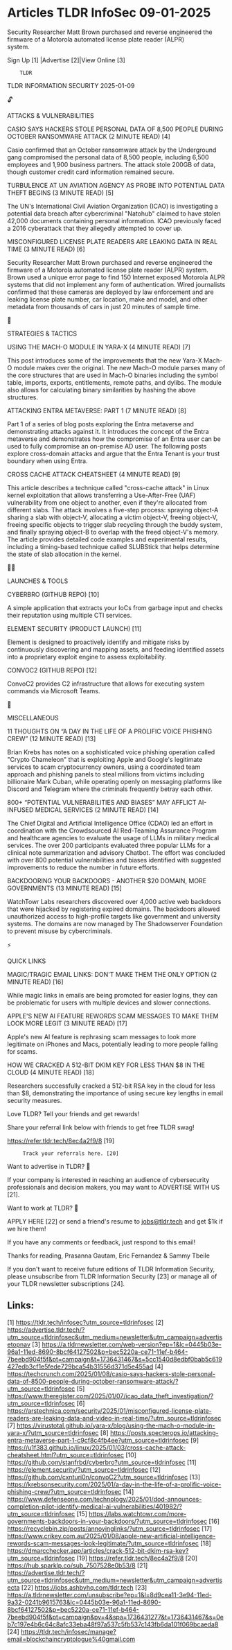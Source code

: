 # Articles TLDR InfoSec 09-01-2025

Security Researcher Matt Brown purchased and reverse engineered the
firmware of a Motorola automated license plate reader (ALPR)
system. ‌ ‌ ‌ ‌ ‌ ‌ ‌ ‌ ‌ ‌ ‌ ‌ ‌ ‌ ‌ ‌ ‌ ‌ ‌ ‌ ‌ ‌ ‌ ‌ ‌ ‌  ‌ ‌ ‌ ‌ ‌ ‌ ‌ ‌ ‌ ‌ ‌ ‌ ‌ ‌ ‌ ‌ ‌ ‌ ‌ ‌ ‌ ‌ ‌ ‌ ‌ ‌ 


 Sign Up [1] |Advertise [2]|View Online [3] 

		TLDR 

TLDR INFORMATION SECURITY 2025-01-09

🔓 

ATTACKS & VULNERABILITIES

 CASIO SAYS HACKERS STOLE PERSONAL DATA OF 8,500 PEOPLE DURING OCTOBER
RANSOMWARE ATTACK (2 MINUTE READ) [4] 

 Casio confirmed that an October ransomware attack by the Underground
gang compromised the personal data of 8,500 people, including 6,500
employees and 1,900 business partners. The attack stole 200GB of data,
though customer credit card information remained secure. 

 TURBULENCE AT UN AVIATION AGENCY AS PROBE INTO POTENTIAL DATA THEFT
BEGINS (3 MINUTE READ) [5] 

 The UN's International Civil Aviation Organization (ICAO) is
investigating a potential data breach after cybercriminal "Natohub"
claimed to have stolen 42,000 documents containing personal
information. ICAO previously faced a 2016 cyberattack that they
allegedly attempted to cover up. 

 MISCONFIGURED LICENSE PLATE READERS ARE LEAKING DATA IN REAL TIME (3
MINUTE READ) [6] 

 Security Researcher Matt Brown purchased and reverse engineered the
firmware of a Motorola automated license plate reader (ALPR) system.
Brown used a unique error page to find 150 Internet exposed Motorola
ALPR systems that did not implement any form of authentication. Wired
journalists confirmed that these cameras are deployed by law
enforcement and are leaking license plate number, car location, make
and model, and other metadata from thousands of cars in just 20
minutes of sample time. 

🧠 

STRATEGIES & TACTICS

 USING THE MACH-O MODULE IN YARA-X (4 MINUTE READ) [7] 

 This post introduces some of the improvements that the new Yara-X
Mach-O module makes over the original. The new Mach-O module parses
many of the core structures that are used in Mach-O binaries including
the symbol table, imports, exports, entitlements, remote paths, and
dylibs. The module also allows for calculating binary similarities by
hashing the above structures. 

 ATTACKING ENTRA METAVERSE: PART 1 (7 MINUTE READ) [8] 

 Part 1 of a series of blog posts exploring the Entra metaverse and
demonstrating attacks against it. It introduces the concept of the
Entra metaverse and demonstrates how the compromise of an Entra user
can be used to fully compromise an on-premise AD user. The following
posts explore cross-domain attacks and argue that the Entra Tenant is
your trust boundary when using Entra. 

 CROSS CACHE ATTACK CHEATSHEET (4 MINUTE READ) [9] 

 This article describes a technique called "cross-cache attack" in
Linux kernel exploitation that allows transferring a Use-After-Free
(UAF) vulnerability from one object to another, even if they're
allocated from different slabs. The attack involves a five-step
process: spraying object-A sharing a slab with object-V, allocating a
victim object-V, freeing object-V, freeing specific objects to trigger
slab recycling through the buddy system, and finally spraying object-B
to overlap with the freed object-V's memory. The article provides
detailed code examples and experimental results, including a
timing-based technique called SLUBStick that helps determine the state
of slab allocation in the kernel. 

🧑‍💻 

LAUNCHES & TOOLS

 CYBERBRO (GITHUB REPO) [10] 

 A simple application that extracts your IoCs from garbage input and
checks their reputation using multiple CTI services. 

 ELEMENT SECURITY (PRODUCT LAUNCH) [11] 

 Element is designed to proactively identify and mitigate risks by
continuously discovering and mapping assets, and feeding identified
assets into a proprietary exploit engine to assess exploitability. 

 CONVOC2 (GITHUB REPO) [12] 

 ConvoC2 provides C2 infrastructure that allows for executing system
commands via Microsoft Teams. 

🎁 

MISCELLANEOUS

 11 THOUGHTS ON “A DAY IN THE LIFE OF A PROLIFIC VOICE PHISHING
CREW” (12 MINUTE READ) [13] 

 Brian Krebs has notes on a sophisticated voice phishing operation
called "Crypto Chameleon" that is exploiting Apple and Google's
legitimate services to scam cryptocurrency owners, using a coordinated
team approach and phishing panels to steal millions from victims
including billionaire Mark Cuban, while operating openly on messaging
platforms like Discord and Telegram where the criminals frequently
betray each other. 

 800+ “POTENTIAL VULNERABILITIES AND BIASES” MAY AFFLICT
AI-INFUSED MEDICAL SERVICES (2 MINUTE READ) [14] 

 The Chief Digital and Artificial Intelligence Office (CDAO) led an
effort in coordination with the Crowdsourced AI Red-Teaming Assurance
Program and healthcare agencies to evaluate the usage of LLMs in
military medical services. The over 200 participants evaluated three
popular LLMs for a clinical note summarization and advisory Chatbot.
The effort was concluded with over 800 potential vulnerabilities and
biases identified with suggested improvements to reduce the number in
future efforts. 

 BACKDOORING YOUR BACKDOORS - ANOTHER $20 DOMAIN, MORE GOVERNMENTS (13
MINUTE READ) [15] 

 WatchTowr Labs researchers discovered over 4,000 active web backdoors
that were hijacked by registering expired domains. The backdoors
allowed unauthorized access to high-profile targets like government
and university systems. The domains are now managed by The
Shadowserver Foundation to prevent misuse by cybercriminals. 

⚡ 

QUICK LINKS

 MAGIC/TRAGIC EMAIL LINKS: DON'T MAKE THEM THE ONLY OPTION (2 MINUTE
READ) [16] 

 While magic links in emails are being promoted for easier logins,
they can be problematic for users with multiple devices and slower
connections. 

 APPLE'S NEW AI FEATURE REWORDS SCAM MESSAGES TO MAKE THEM LOOK MORE
LEGIT (3 MINUTE READ) [17] 

 Apple's new AI feature is rephrasing scam messages to look more
legitimate on iPhones and Macs, potentially leading to more people
falling for scams. 

 HOW WE CRACKED A 512-BIT DKIM KEY FOR LESS THAN $8 IN THE CLOUD (4
MINUTE READ) [18] 

 Researchers successfully cracked a 512-bit RSA key in the cloud for
less than $8, demonstrating the importance of using secure key lengths
in email security measures. 

Love TLDR? Tell your friends and get rewards!

 Share your referral link below with friends to get free TLDR swag! 

 https://refer.tldr.tech/8ec4a2f9/8 [19] 

		 Track your referrals here. [20] 

Want to advertise in TLDR? 📰

 If your company is interested in reaching an audience of
cybersecurity professionals and decision makers, you may want to
ADVERTISE WITH US [21]. 

Want to work at TLDR? 💼

 APPLY HERE [22] or send a friend's resume to jobs@tldr.tech and get
$1k if we hire them! 

 If you have any comments or feedback, just respond to this email! 

Thanks for reading, 
Prasanna Gautam, Eric Fernandez & Sammy Tbeile 

If you don't want to receive future editions of TLDR Information
Security, please unsubscribe from TLDR Information Security [23] or
manage all of your TLDR newsletter subscriptions [24]. 

 

Links:
------
[1] https://tldr.tech/infosec?utm_source=tldrinfosec
[2] https://advertise.tldr.tech/?utm_source=tldrinfosec&utm_medium=newsletter&utm_campaign=advertisetopnav
[3] https://a.tldrnewsletter.com/web-version?ep=1&lc=0445b03e-96a1-11ed-8690-8bcf64127502&p=bec5220a-ce71-11ef-b464-7beebd904f5f&pt=campaign&t=1736431467&s=5cc1540d8edbf0bab5c619427edb3cf1e5fede729bca54b31556d371d5e455ad
[4] https://techcrunch.com/2025/01/08/casio-says-hackers-stole-personal-data-of-8500-people-during-october-ransomware-attack/?utm_source=tldrinfosec
[5] https://www.theregister.com/2025/01/07/icao_data_theft_investigation/?utm_source=tldrinfosec
[6] https://arstechnica.com/security/2025/01/misconfigured-license-plate-readers-are-leaking-data-and-video-in-real-time/?utm_source=tldrinfosec
[7] https://virustotal.github.io/yara-x/blog/using-the-mach-o-module-in-yara-x/?utm_source=tldrinfosec
[8] https://posts.specterops.io/attacking-entra-metaverse-part-1-c9cf8c4fb4ee?utm_source=tldrinfosec
[9] https://u1f383.github.io/linux/2025/01/03/cross-cache-attack-cheatsheet.html?utm_source=tldrinfosec
[10] https://github.com/stanfrbd/cyberbro?utm_source=tldrinfosec
[11] https://element.security/?utm_source=tldrinfosec
[12] https://github.com/cxnturi0n/convoC2?utm_source=tldrinfosec
[13] https://krebsonsecurity.com/2025/01/a-day-in-the-life-of-a-prolific-voice-phishing-crew/?utm_source=tldrinfosec
[14] https://www.defenseone.com/technology/2025/01/dod-announces-completion-pilot-identify-medical-ai-vulnerabilities/401982/?utm_source=tldrinfosec
[15] https://labs.watchtowr.com/more-governments-backdoors-in-your-backdoors/?utm_source=tldrinfosec
[16] https://recyclebin.zip/posts/annoyinglinks/?utm_source=tldrinfosec
[17] https://www.crikey.com.au/2025/01/08/apple-new-artificial-intelligence-rewords-scam-messages-look-legitimate/?utm_source=tldrinfosec
[18] https://dmarcchecker.app/articles/crack-512-bit-dkim-rsa-key?utm_source=tldrinfosec
[19] https://refer.tldr.tech/8ec4a2f9/8
[20] https://hub.sparklp.co/sub_7507528e0b53/8
[21] https://advertise.tldr.tech/?utm_source=tldrinfosec&utm_medium=newsletter&utm_campaign=advertisecta
[22] https://jobs.ashbyhq.com/tldr.tech
[23] https://a.tldrnewsletter.com/unsubscribe?ep=1&l=8d9cea11-3e94-11ed-9a32-0241b9615763&lc=0445b03e-96a1-11ed-8690-8bcf64127502&p=bec5220a-ce71-11ef-b464-7beebd904f5f&pt=campaign&pv=4&spa=1736431277&t=1736431467&s=0eb7c197e4b6c64c8afc33eba48f97a537c5fb537c143fb6da101f069bcaeda8
[24] https://tldr.tech/infosec/manage?email=blockchaincryptologue%40gmail.com